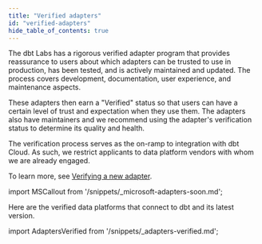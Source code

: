 ```yaml
---
title: "Verified adapters"
id: "verified-adapters"
hide_table_of_contents: true
---
```



The dbt Labs has a rigorous verified adapter program that provides reassurance to users about which adapters can be trusted to use in production, has been tested, and is actively maintained and updated. The process covers development, documentation, user experience, and maintenance aspects.

These adapters then earn a "Verified" status so that users can have a certain level of trust and expectation when they use them. The adapters also have maintainers and we recommend using the adapter's verification status to determine its quality and health.

The verification process serves as the on-ramp to integration with dbt Cloud. As such, we restrict applicants to data platform vendors with whom we are already engaged.

To learn more, see [Verifying a new adapter](/guides/dbt-ecosystem/adapter-development/7-verifying-a-new-adapter).

import MSCallout from '/snippets/_microsoft-adapters-soon.md';

<MSCallout />

Here are the verified data platforms that connect to dbt and its latest version.

import AdaptersVerified from '/snippets/_adapters-verified.md';

<AdaptersVerified />
